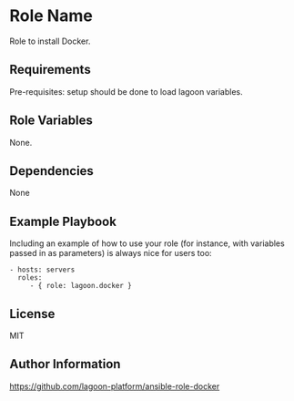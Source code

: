 Role Name
=========

Role to install Docker.

Requirements
------------

Pre-requisites: setup should be done to load lagoon variables.

Role Variables
--------------

None.

Dependencies
------------

None

Example Playbook
----------------

Including an example of how to use your role (for instance, with variables passed in as parameters) is always nice for users too:

    - hosts: servers
      roles:
         - { role: lagoon.docker }

License
-------

MIT

Author Information
------------------

https://github.com/lagoon-platform/ansible-role-docker
